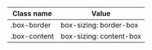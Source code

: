 | Class name   | Value                   |
| ------------ | ----------------------- |
| .box-border  | box-sizing: border-box  |
| .box-content | box-sizing: content-box |
